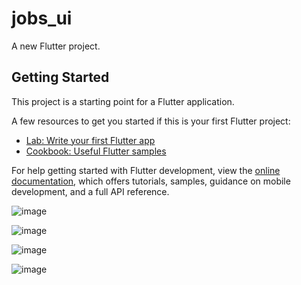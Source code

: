 # jobs_ui

A new Flutter project.

## Getting Started

This project is a starting point for a Flutter application.

A few resources to get you started if this is your first Flutter project:

- [Lab: Write your first Flutter app](https://docs.flutter.dev/get-started/codelab)
- [Cookbook: Useful Flutter samples](https://docs.flutter.dev/cookbook)

For help getting started with Flutter development, view the
[online documentation](https://docs.flutter.dev/), which offers tutorials,
samples, guidance on mobile development, and a full API reference.

![image](https://user-images.githubusercontent.com/98304052/193735812-b0d7aede-7fe7-4449-8e53-8ce970c6160f.png)

![image](https://user-images.githubusercontent.com/98304052/193735830-2df814ac-187c-4034-8de6-101a6bf97d6f.png)

![image](https://user-images.githubusercontent.com/98304052/193735847-d2673ce6-73fe-48a9-8f4a-3b0c362651a5.png)

![image](https://user-images.githubusercontent.com/98304052/193735862-a8c63765-bd2d-402b-ae47-7ca13814af3f.png)
